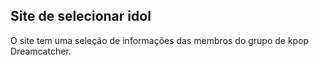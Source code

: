 ## Site de selecionar idol

O site tem uma seleção de informações das membros do grupo de kpop Dreamcatcher.